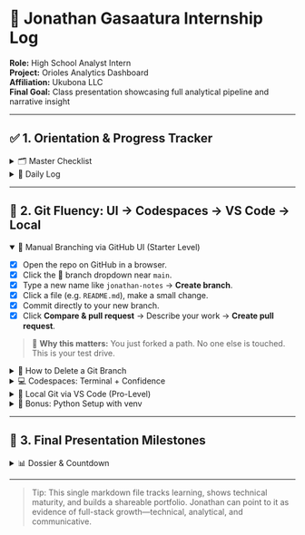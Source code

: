 # 📘 Jonathan Gasaatura Internship Log

**Role:** High School Analyst Intern          
**Project:** Orioles Analytics Dashboard      
**Affiliation:** Ukubona LLC       
**Final Goal:** Class presentation showcasing full analytical pipeline and narrative insight      

---

## ✅ 1. Orientation & Progress Tracker

<details >
<summary>🗂️ Master Checklist</summary>

* [x] Onboarding: GitHub, web pages, and template setup
* [x] First website: content edits (text, images, `.html`)
* [ ] Setup local-to-remote GitHub workflow using VS Code
* [ ] Create and clean up a tidy working directory
* [ ] Introduce branching for collaborative repo management
* [ ] Confirm GitHub repo and folder structure are clean and complete
* [ ] Check that all visuals load and scale on desktop and mobile
* [ ] Verify HTML styling matches Ukubona brand standards
* [ ] Identify three core statistical claims in the project
* [ ] Prepare a 60-second summary of the project
* [ ] Draft and finalize the project’s opening statement for presentation

</details>

<details>
<summary>📅 Daily Log</summary>

### May 15, 2025

* [x] Finalized ESPN-style WhatsApp commentary layout
* [x] Updated OBP trend chart using synthetic game data
* [ ] Review OBP narrative: Is it more about pitch selection or poor Yankee shifts?
* [ ] Discuss first draft of presentation outline

### May 19, 2025

* [ ] Add pitch sequence whiff-rate chart for Grayson Rodriguez
* [ ] Write “Tactical Takeaways” in bullet form first, then expand to paragraph
* [ ] Run `git pull` / `git commit` / `git push` practice with local VS Code

### May 20, 2025

*(Add notes here...)*

</details>

---

## 🧠 2. Git Fluency: UI → Codespaces → VS Code → Local

<details open>
<summary>🌱 Manual Branching via GitHub UI (Starter Level)</summary>

* [x] Open the repo on GitHub in a browser.
* [x] Click the 🔀 branch dropdown near `main`.
* [x] Type a new name like `jonathan-notes` → **Create branch**.
* [x] Click a file (e.g. `README.md`), make a small change.
* [x] Commit directly to your new branch.
* [x] Click **Compare & pull request** → Describe your work → **Create pull request**.

> 🧠 **Why this matters:** You just forked a path. No one else is touched. This is your test drive.

</details>

<details>
<summary>🧹 How to Delete a Git Branch</summary>

<details>
<summary>🗑️ 1. Delete a <strong>Local</strong> Branch (on your machine)</summary>

```bash
git branch -d my-branch       # only if merged
git branch -D my-branch       # force delete
```

✅ Works in:

* Codespaces terminal
* Local VS Code terminal

⚠️ This does **not** affect GitHub.

</details>

<details>
<summary>🌐 2. Delete a <strong>Remote</strong> Branch (on GitHub)</summary>

```bash
git push origin --delete my-branch
```

Removes the branch from GitHub. Useful after merge or cleanup.

</details>

<details>
<summary>🖱️ 3. Delete via GitHub Web UI</summary>

* Go to the **Branches** tab of your repo
* Find your branch, click the trash 🗑️ icon
* Or, if you just merged a PR, click **Delete branch** at the bottom of the PR page

</details>

<details>
<summary>💡 4. Pro Tips</summary>

```bash
git branch      # local
git branch -r   # remote
```

You can't delete a branch you're on! Run:

```bash
git checkout main
```

first.

</details>

</details>

<details>
<summary>💻 Codespaces: Terminal + Confidence</summary>

* [ ] Open Codespaces from GitHub (green **Code** button)
* [ ] Confirm your branch:

  ```bash
  git branch
  ```
* [ ] Delete your branch (after merge):

  ```bash
  git branch -d your-branch-name
  git push origin --delete your-branch-name
  ```

> 🧠 **Why this matters:** You now control the full lifecycle of a branch.

</details>

<details>
<summary>🧰 Local Git via VS Code (Pro-Level)</summary>

* [ ] Open Terminal on Mac
* [ ] Clone the repo:

  ```bash
  git clone git@github.com:YOUR_USERNAME/YOUR_REPO.git
  cd YOUR_REPO
  ```
* [ ] Create a branch:

  ```bash
  git checkout -b jonathan-notes
  ```
* [ ] Edit in VS Code
* [ ] Commit + push:

  ```bash
  git add .
  git commit -m "My edits"
  git push -u origin jonathan-notes
  ```

> 🧠 **Why this matters:** This is how real engineers work. You're now independent.

</details>

<details>
<summary>🐍 Bonus: Python Setup with venv</summary>

* [ ] Check Python:

  ```bash
  python3 --version
  ```
* [ ] Create environment:

  ```bash
  python3 -m venv myenv
  source myenv/bin/activate
  pip install -r requirements.txt
  ```

> 🧠 Use this for deploying scripts, notebooks, and data science pipelines.

</details>

---

## 🎯 3. Final Presentation Milestones

<details>
<summary>📊 Dossier & Countdown</summary>

### 📄 Profile

* **Name:** Jonathan Gasaatura
* **Grade:** High School Senior
* **Aspirations:** Sports Data Scientist → MLB Front Office Analyst
* **Skills (as of May 2025):**

  * Python (pandas, seaborn, matplotlib)
  * Statcast + Baseball-Reference
  * HTML/CSS, dashboarding
  * OBP curves, pitch sequence visuals
  * Multi-format storytelling (ESPN, WhatsApp, academic)

### ⏳ Countdown Timeline

| Day     | Focus               | Deliverable                                                     | Blockers                 | Mentor Action                          |
| ------- | ------------------- | --------------------------------------------------------------- | ------------------------ | -------------------------------------- |
| T–9     | Define thesis       | 3-sentence focus (OBP surge = plate discipline + shift failure) | Stat clarity             | Offer example thesis formats           |
| T–8     | Code audit          | One clean repo with data + README                               | Env issues               | Check Python pipeline + data structure |
| T–7     | Visualizations      | Add xwOBA + pitch sequence plots                                | Aesthetic clutter        | Chart simplification feedback          |
| T–6     | Writing begins      | 300 words: Grayson, Gunnar, OBP summary                         | Redundancy               | Editing pass + WhatsApp version        |
| T–5     | Wiki integration    | Add Camden + bullpen to Ukubona HTML                            | TOC formatting           | Check mobile + float layout            |
| T–4     | Mock presentation 1 | Live demo + slides                                              | Needs hook               | ESPN + Wilde-style dialogue injection  |
| T–3     | Peer review         | Record or share for peer feedback                               | Script dependence        | Emphasize verbal flow over reading     |
| T–2     | Polish              | Add favicon, mobile QA, chart labeling                          | Visual last-minute fixes | Run speed + link checks                |
| T–1     | Rehearsal           | Rehearse 2x + mock Q\&A                                         | Clock issues             | Simulate classroom pressure            |
| **T–0** | 🎤 Present          | Deliver project to class                                        | None                     | Celebrate + document                   |

</details>

---

> Tip: This single markdown file tracks learning, shows technical maturity, and builds a shareable portfolio. Jonathan can point to it as evidence of full-stack growth—technical, analytical, and communicative.
